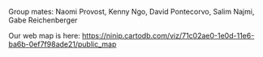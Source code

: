 Group mates:
Naomi Provost, Kenny Ngo, David Pontecorvo, Salim Najmi, Gabe Reichenberger

Our web map is here:
https://ninip.cartodb.com/viz/71c02ae0-1e0d-11e6-ba6b-0ef7f98ade21/public_map
